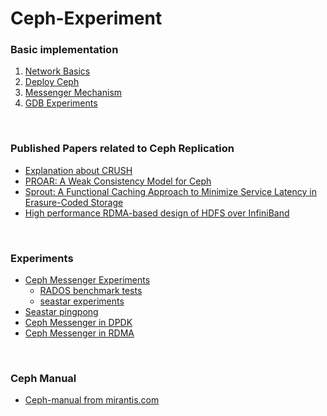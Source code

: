 # Ceph-Experiment

### Basic implementation
1. [Network Basics](/network-basic)
2. [Deploy Ceph](/ceph-deploy)
3. [Messenger Mechanism](/messenger)
4. [GDB Experiments](/gdb-Experiment)

<br>

### Published Papers related to Ceph Replication
- [Explanation about CRUSH](Ceph-Replication/crush.md)
- [PROAR: A Weak Consistency Model for Ceph](Ceph-Replication/weak.md)
- [Sprout: A Functional Caching Approach to Minimize Service Latency in Erasure-Coded Storage](Ceph-Replication/erasure_ceph.md)
- [High performance RDMA-based design of HDFS over InfiniBand](Ceph-Replication/rdma_hdfs.md)

<br>

### Experiments
- [Ceph Messenger Experiments](Ceph-Message/TCP/README.md)
  - [RADOS benchmark tests](Ceph-Message/TCP/result)
  - [seastar experiments](Ceph-Message/TCP/seastar)
- [Seastar pingpong](Ceph-Message/visa-seastar)
- [Ceph Messenger in DPDK](Ceph-Message/DPDK/README.md)
- [Ceph Messenger in RDMA](Ceph-Message/RDMA/README.md)

<br>

### Ceph Manual
- [Ceph-manual from mirantis.com](Ceph-manual/mirantis.md)
